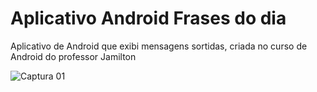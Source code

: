 # Aplicativo Android Frases do dia

Aplicativo de Android que exibi mensagens sortidas, criada no curso de Android do professor Jamilton

![Captura 01](https://user-images.githubusercontent.com/55591611/84323171-ac9c2580-ab4c-11ea-9987-44d0ef8befc3.png)


